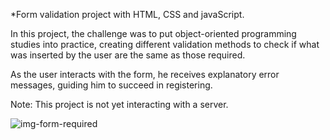 \*Form validation project with HTML, CSS and javaScript.

In this project, the challenge was to put object-oriented programming studies into practice, creating different validation methods to check if what was inserted by the user are the same as those required.

As the user interacts with the form, he receives explanatory error messages, guiding him to succeed in registering.

Note: This project is not yet interacting with a server.

![img-form-required](https://user-images.githubusercontent.com/99665225/219866323-bea06db9-1fc9-462a-a76b-5620c345a6d1.png)

